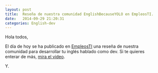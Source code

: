 ```yaml
---
layout: post
title:  Reseña de nuestra comunidad EnglishBecauseYOLO en EmpleosTI.
date:   2014-09-29 21:20:31
categories: English-dev
---
```

Hola todos,

El día de hoy se ha publicado en [EmpleosTI](https://www.empleosti.com.mx) una reseña de nuestra comunidad para desarrollar tu inglés hablado como dev. Si te quieres enterar de más, [mira el video](http://empleosti.la/blog/englishbecauseyolo-practica-tu-ingles-por-hangout/).

Y.
